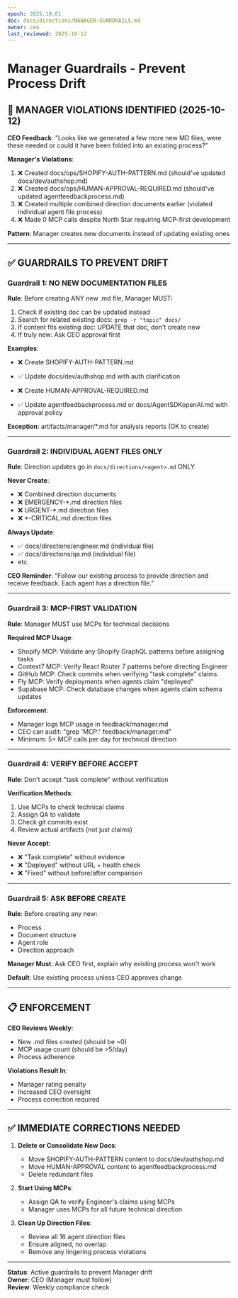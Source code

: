 ```yaml
---
epoch: 2025.10.E1
doc: docs/directions/MANAGER-GUARDRAILS.md
owner: ceo
last_reviewed: 2025-10-12
---
```


# Manager Guardrails - Prevent Process Drift

## 🚨 MANAGER VIOLATIONS IDENTIFIED (2025-10-12)

**CEO Feedback**: "Looks like we generated a few more new MD files, were these needed or could it have been folded into an existing process?"

**Manager's Violations**:
1. ❌ Created docs/ops/SHOPIFY-AUTH-PATTERN.md (should've updated docs/dev/authshop.md)
2. ❌ Created docs/ops/HUMAN-APPROVAL-REQUIRED.md (should've updated agentfeedbackprocess.md)
3. ❌ Created multiple combined direction documents earlier (violated individual agent file process)
4. ❌ Made 0 MCP calls despite North Star requiring MCP-first development

**Pattern**: Manager creates new documents instead of updating existing ones

---

## ✅ GUARDRAILS TO PREVENT DRIFT

### Guardrail 1: NO NEW DOCUMENTATION FILES

**Rule**: Before creating ANY new .md file, Manager MUST:
1. Check if existing doc can be updated instead
2. Search for related existing docs: `grep -r "topic" docs/`
3. If content fits existing doc: UPDATE that doc, don't create new
4. If truly new: Ask CEO approval first

**Examples**:
- ❌ Create SHOPIFY-AUTH-PATTERN.md
- ✅ Update docs/dev/authshop.md with auth clarification

- ❌ Create HUMAN-APPROVAL-REQUIRED.md  
- ✅ Update agentfeedbackprocess.md or docs/AgentSDKopenAI.md with approval policy

**Exception**: artifacts/manager/*.md for analysis reports (OK to create)

---

### Guardrail 2: INDIVIDUAL AGENT FILES ONLY

**Rule**: Direction updates go in `docs/directions/<agent>.md` ONLY

**Never Create**:
- ❌ Combined direction documents
- ❌ EMERGENCY-*.md direction files
- ❌ URGENT-*.md direction files
- ❌ *-CRITICAL.md direction files

**Always Update**:
- ✅ docs/directions/engineer.md (individual file)
- ✅ docs/directions/qa.md (individual file)
- etc.

**CEO Reminder**: "Follow our existing process to provide direction and receive feedback. Each agent has a direction file."

---

### Guardrail 3: MCP-FIRST VALIDATION

**Rule**: Manager MUST use MCPs for technical decisions

**Required MCP Usage**:
- Shopify MCP: Validate any Shopify GraphQL patterns before assigning tasks
- Context7 MCP: Verify React Router 7 patterns before directing Engineer
- GitHub MCP: Check commits when verifying "task complete" claims
- Fly MCP: Verify deployments when agents claim "deployed"
- Supabase MCP: Check database changes when agents claim schema updates

**Enforcement**: 
- Manager logs MCP usage in feedback/manager.md
- CEO can audit: "grep 'MCP:' feedback/manager.md"
- Minimum: 5+ MCP calls per day for technical direction

---

### Guardrail 4: VERIFY BEFORE ACCEPT

**Rule**: Don't accept "task complete" without verification

**Verification Methods**:
1. Use MCPs to check technical claims
2. Assign QA to validate
3. Check git commits exist
4. Review actual artifacts (not just claims)

**Never Accept**:
- ❌ "Task complete" without evidence
- ❌ "Deployed" without URL + health check
- ❌ "Fixed" without before/after comparison

---

### Guardrail 5: ASK BEFORE CREATE

**Rule**: Before creating any new:
- Process
- Document structure
- Agent role  
- Direction approach

**Manager Must**: Ask CEO first, explain why existing process won't work

**Default**: Use existing process unless CEO approves change

---

## 📋 ENFORCEMENT

**CEO Reviews Weekly**:
- New .md files created (should be ~0)
- MCP usage count (should be >5/day)
- Process adherence

**Violations Result In**:
- Manager rating penalty
- Increased CEO oversight
- Process correction required

---

## ✅ IMMEDIATE CORRECTIONS NEEDED

1. **Delete or Consolidate New Docs**:
   - Move SHOPIFY-AUTH-PATTERN content to docs/dev/authshop.md
   - Move HUMAN-APPROVAL content to agentfeedbackprocess.md
   - Delete redundant files

2. **Start Using MCPs**:
   - Assign QA to verify Engineer's claims using MCPs
   - Manager uses MCPs for all future technical direction

3. **Clean Up Direction Files**:
   - Review all 16 agent direction files
   - Ensure aligned, no overlap
   - Remove any lingering process violations

---

**Status**: Active guardrails to prevent Manager drift  
**Owner**: CEO (Manager must follow)  
**Review**: Weekly compliance check
